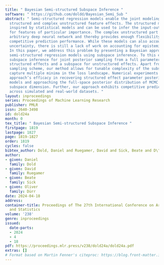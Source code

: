 ```yaml
---
title: " Bayesian Semi-structured Subspace Inference "
software: " https://github.com/doldd/Bayesian_Semi_Sub "
abstract: " Semi-structured regression models enable the joint modeling of interpretable
  structured and complex unstructured feature effects. The structured model part is
  inspired by statistical models and can be used to infer the input-output relationship
  for features of particular importance. The complex unstructured part defines an
  arbitrary deep neural network and thereby provides enough flexibility to achieve
  competitive prediction performance. While these models can also account for aleatoric
  uncertainty, there is still a lack of work on accounting for epistemic uncertainty.
  In this paper, we address this problem by presenting a Bayesian approximation for
  semi-structured regression models using subspace inference. To this end, we extend
  subspace inference for joint posterior sampling from a full parameter space for
  structured effects and a subspace for unstructured effects. Apart from this hybrid
  sampling scheme, our method allows for tunable complexity of the subspace and can
  capture multiple minima in the loss landscape. Numerical experiments validate our
  approach’s efficacy in recovering structured effect parameter posteriors in semi-structured
  models and approaching the full-space posterior distribution of MCMC for increasing
  subspace dimension. Further, our approach exhibits competitive predictive performance
  across simulated and real-world datasets. "
layout: inproceedings
series: Proceedings of Machine Learning Research
publisher: PMLR
issn: 2640-3498
id: dold24a
month: 0
tex_title: " Bayesian Semi-structured Subspace Inference "
firstpage: 1819
lastpage: 1827
page: 1819-1827
order: 1819
cycles: false
bibtex_author: Dold, Daniel and Ruegamer, David and Sick, Beate and D\"{u}rr, Oliver
author:
- given: Daniel
  family: Dold
- given: David
  family: Ruegamer
- given: Beate
  family: Sick
- given: Oliver
  family: Dürr
date: 2024-04-18
address:
container-title: Proceedings of The 27th International Conference on Artificial Intelligence
  and Statistics
volume: '238'
genre: inproceedings
issued:
  date-parts:
  - 2024
  - 4
  - 18
pdf: https://proceedings.mlr.press/v238/dold24a/dold24a.pdf
extras: []
# Format based on Martin Fenner's citeproc: https://blog.front-matter.io/posts/citeproc-yaml-for-bibliographies/
---
```

